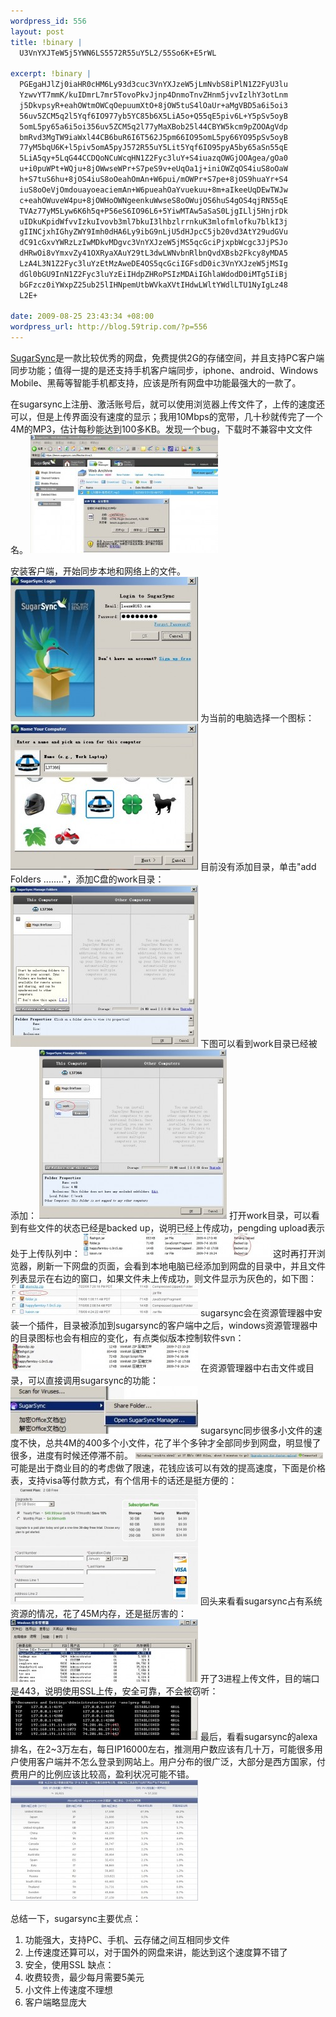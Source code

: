 ```yaml
--- 
wordpress_id: 556
layout: post
title: !binary |
  U3VnYXJTeW5j5YWN6LS5572R55uY5L2/55So6K+E5rWL

excerpt: !binary |
  PGEgaHJlZj0iaHR0cHM6Ly93d3cuc3VnYXJzeW5jLmNvbS8iPlN1Z2FyU3lu
  YzwvYT7mmK/kuIDmrL7mr5TovoPkvJjnp4DnmoTnvZHnm5jvvIzlhY3otLnm
  j5DkvpsyR+eahOWtmOWCqOepuumXtO+8jOW5tuS4lOaUr+aMgVBD5a6i5oi3
  56uv5ZCM5q2l5Yqf6IO977yb5YC85b6X5LiA5o+Q55qE5piv6L+Y5pSv5oyB
  5omL5py65a6i5oi356uv5ZCM5q2l77yMaXBob25l44CBYW5kcm9pZOOAgVdp
  bmRvd3MgTW9iaWxl44CB6buR6I6T562J5pm66IO95omL5py66YO95pSv5oyB
  77yM5bqU6K+l5piv5omA5pyJ572R55uY5Lit5Yqf6IO95pyA5by65aSn55qE
  5LiA5qy+5LqG44CCDQoNCuWcqHN1Z2Fyc3luY+S4iuazqOWGjOOAgea/gOa0
  u+i0puWPt+WQju+8jOWwseWPr+S7peS9v+eUqOa1j+iniOWZqOS4iuS8oOaW
  h+S7tuS6hu+8jOS4iuS8oOeahOmAn+W6pui/mOWPr+S7pe+8jOS9huaYr+S4
  iuS8oOeVjOmdouayoeaciemAn+W6pueahOaYvuekuu+8m+aIkeeUqDEwTWJw
  c+eahOWuveW4pu+8jOWHoOWNgeenkuWwseS8oOWujOS6huS4gOS4qjRN55qE
  TVAz77yM5Lyw6K6h5q+P56eS6IO96L6+5YiwMTAw5aSaS0LjgILlj5HnjrDk
  uIDkuKpidWfvvIzkuIvovb3ml7bkuI3lhbzlrrnkuK3mlofmlofku7blkI3j
  gIINCjxhIGhyZWY9Imh0dHA6Ly9ibG9nLjU5dHJpcC5jb20vd3AtY29udGVu
  dC91cGxvYWRzLzIwMDkvMDgvc3VnYXJzeW5jMS5qcGciPjxpbWcgc3JjPSJo
  dHRwOi8vYmxvZy41OXRyaXAuY29tL3dwLWNvbnRlbnQvdXBsb2Fkcy8yMDA5
  LzA4L3N1Z2Fyc3luYzEtMzAweDE4OS5qcGciIGFsdD0ic3VnYXJzeW5jMSIg
  dGl0bGU9InN1Z2Fyc3luYzEiIHdpZHRoPSIzMDAiIGhlaWdodD0iMTg5IiBj
  bGFzcz0iYWxpZ25ub25lIHNpemUtbWVkaXVtIHdwLWltYWdlLTU1NyIgLz48
  L2E+

date: 2009-08-25 23:43:34 +08:00
wordpress_url: http://blog.59trip.com/?p=556
---
```

<a href="https://www.sugarsync.com/">SugarSync</a>是一款比较优秀的网盘，免费提供2G的存储空间，并且支持PC客户端同步功能；值得一提的是还支持手机客户端同步，iphone、android、Windows Mobile、黑莓等智能手机都支持，应该是所有网盘中功能最强大的一款了。

在sugarsync上注册、激活账号后，就可以使用浏览器上传文件了，上传的速度还可以，但是上传界面没有速度的显示；我用10Mbps的宽带，几十秒就传完了一个4M的MP3，估计每秒能达到100多KB。发现一个bug，下载时不兼容中文文件名。
<a href="/assets/uploads/2009/08/sugarsync1.jpg"><img src="/assets/uploads/2009/08/sugarsync1-300x189.jpg" alt="sugarsync1" title="sugarsync1" width="300" height="189" class="alignnone size-medium wp-image-557" /></a>
<!--more-->
安装客户端，开始同步本地和网络上的文件。
<a href="/assets/uploads/2009/08/sugarsync2.jpg"><img src="/assets/uploads/2009/08/sugarsync2-300x231.jpg" alt="sugarsync2" title="sugarsync2" width="300" height="231" class="alignnone size-medium wp-image-559" /></a>
为当前的电脑选择一个图标：
<a href="/assets/uploads/2009/08/sugarsync3.jpg"><img src="/assets/uploads/2009/08/sugarsync3-300x234.jpg" alt="sugarsync3" title="sugarsync3" width="300" height="234" class="alignnone size-medium wp-image-560" /></a>
目前没有添加目录，单击"add Folders ........"，添加C盘的work目录：
<a href="/assets/uploads/2009/08/sugarsync4.jpg"><img src="/assets/uploads/2009/08/sugarsync4-300x259.jpg" alt="sugarsync4" title="sugarsync4" width="300" height="259" class="alignnone size-medium wp-image-561" /></a>
下图可以看到work目录已经被添加：
<a href="/assets/uploads/2009/08/sugarsync5.jpg"><img src="/assets/uploads/2009/08/sugarsync5-300x271.jpg" alt="sugarsync5" title="sugarsync5" width="300" height="271" class="alignnone size-medium wp-image-562" /></a>
打开work目录，可以看到有些文件的状态已经是backed up，说明已经上传成功，pengding upload表示处于上传队列中：
<a href="/assets/uploads/2009/08/sugarsync6.jpg"><img src="/assets/uploads/2009/08/sugarsync6-300x37.jpg" alt="sugarsync6" title="sugarsync6" width="300" height="37" class="alignnone size-medium wp-image-563" /></a>
这时再打开浏览器，刷新一下网盘的页面，会看到本地电脑已经添加到网盘的目录中，并且文件列表显示在右边的窗口，如果文件未上传成功，则文件显示为灰色的，如下图：
<a href="/assets/uploads/2009/08/sugarsync7.jpg"><img src="/assets/uploads/2009/08/sugarsync7-300x51.jpg" alt="sugarsync7" title="sugarsync7" width="300" height="51" class="alignnone size-medium wp-image-564" /></a>
sugarsync会在资源管理器中安装一个插件，目录被添加到sugarsync的客户端中之后，windows资源管理器中的目录图标也会有相应的变化，有点类似版本控制软件svn：
<a href="/assets/uploads/2009/08/sugarsync8.jpg"><img src="/assets/uploads/2009/08/sugarsync8-300x44.jpg" alt="sugarsync8" title="sugarsync8" width="300" height="44" class="alignnone size-medium wp-image-565" /></a>
在资源管理器中右击文件或目录，可以直接调用sugarsync的功能：
<a href="/assets/uploads/2009/08/sugarsync13.jpg"><img src="/assets/uploads/2009/08/sugarsync13-300x76.jpg" alt="sugarsync13" title="sugarsync13" width="300" height="76" class="alignnone size-medium wp-image-570" /></a>
sugarsync同步很多小文件的速度不快，总共4M的400多个小文件，花了半个多钟才全部同步到网盘，明显慢了很多，进度有时候还停滞不前。
<a href="/assets/uploads/2009/08/sugarsync9.jpg"><img src="/assets/uploads/2009/08/sugarsync9-300x10.jpg" alt="sugarsync9" title="sugarsync9" width="300" height="10" class="alignnone size-medium wp-image-566" /></a>
可能是出于商业目的的考虑做了限速，花钱应该可以有效的提高速度，下面是价格表，支持visa等付款方式，有个信用卡的话还是挺方便的：
<a href="/assets/uploads/2009/08/sugarsync10.jpg"><img src="/assets/uploads/2009/08/sugarsync10-300x189.jpg" alt="sugarsync10" title="sugarsync10" width="300" height="189" class="alignnone size-medium wp-image-567" /></a>
回头来看看sugarsync占有系统资源的情况，花了45M内存，还是挺厉害的：
<a href="/assets/uploads/2009/08/sugarsync11.jpg"><img src="/assets/uploads/2009/08/sugarsync11-300x100.jpg" alt="sugarsync11" title="sugarsync11" width="300" height="100" class="alignnone size-medium wp-image-568" /></a>
开了3进程上传文件，目的端口是443，说明使用SSL上传，安全可靠，不会被窃听：
<a href="/assets/uploads/2009/08/sugarsync12.jpg"><img src="/assets/uploads/2009/08/sugarsync12-300x69.jpg" alt="sugarsync12" title="sugarsync12" width="300" height="69" class="alignnone size-medium wp-image-569" /></a>
最后，看看sugarsync的alexa排名，在2~3万左右，每日IP16000左右，推测用户数应该有几十万，可能很多用户使用客户端并不怎么登录到网站上。用户分布的很广泛，大部分是西方国家，付费用户的比例应该比较高，盈利状况可能不错。
<a href="/assets/uploads/2009/08/sugarsync14.jpg"><img src="/assets/uploads/2009/08/sugarsync14-300x194.jpg" alt="sugarsync14" title="sugarsync14" width="300" height="194" class="alignnone size-medium wp-image-558" /></a>

总结一下，sugarsync主要优点：
1. 功能强大，支持PC、手机、云存储之间互相同步文件
2. 上传速度还算可以，对于国外的网盘来讲，能达到这个速度算不错了
3. 安全，使用SSL
缺点：
1. 收费较贵，最少每月需要5美元
2. 小文件上传速度不理想
3. 客户端略显庞大
